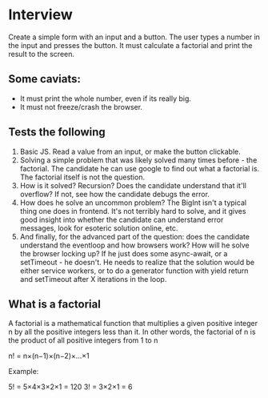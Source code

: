 # Interview

Create a simple form with an input and a button.
The user types a number in the input and presses the button.
It must calculate a factorial and print the result to the screen.

## Some caviats:

- It must print the whole number, even if its really big.
- It must not freeze/crash the browser.

## Tests the following

1. Basic JS. Read a value from an input, or make the button clickable.
2. Solving a simple problem that was likely solved many times before - the factorial. The candidate he can use google to find out what a factorial is. The factorial itself is not the question.
3. How is it solved? Recursion? Does the candidate understand that it'll overflow? If not, see how the candidate debugs the error.
4. How does he solve an uncommon problem? The BigInt isn't a typical thing one does in frontend. It's not terribly hard to solve, and it gives good insight into whether the candidate can understand error messages, look for esoteric solution online, etc.
5. And finally, for the advanced part of the question: does the candidate understand the eventloop and how browsers work? How will he solve the browser locking up? If he just does some async-await, or a setTimeout - he doesn't. He needs to realize that the solution would be either service workers, or to do a generator function with yield return and setTimeout after X iterations in the loop.

## What is a factorial

A factorial is a mathematical function that multiplies a given positive integer n by all the positive integers less than it. In other words, the factorial of
n is the product of all positive integers from 1 to n

n! = n×(n−1)×(n−2)×…×1

Example:

5! = 5×4×3×2×1 = 120
3! = 3×2×1 = 6
